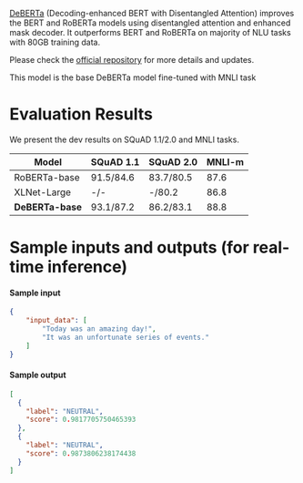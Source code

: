 [DeBERTa](https://arxiv.org/abs/2006.03654) (Decoding-enhanced BERT with Disentangled Attention) improves the BERT and RoBERTa models using disentangled attention and enhanced mask decoder. It outperforms BERT and RoBERTa on  majority of NLU tasks with 80GB training data. 

Please check the [official repository](https://github.com/microsoft/DeBERTa) for more details and updates.

This model is the base DeBERTa model fine-tuned with MNLI task

# Evaluation Results

We present the dev results on SQuAD 1.1/2.0 and MNLI tasks.

| Model            | SQuAD 1.1 | SQuAD 2.0 | MNLI-m |
| ---------------- | --------- | --------- | ------ |
| RoBERTa-base     | 91.5/84.6 | 83.7/80.5 | 87.6   |
| XLNet-Large      | -/-       | -/80.2    | 86.8   |
| **DeBERTa-base** | 93.1/87.2 | 86.2/83.1 | 88.8   |

# Sample inputs and outputs (for real-time inference)

#### Sample input
```json
{
    "input_data": [
        "Today was an amazing day!",
        "It was an unfortunate series of events."
    ]
}
```

#### Sample output
```json
[
  {
    "label": "NEUTRAL",
    "score": 0.9817705750465393
  },
  {
    "label": "NEUTRAL",
    "score": 0.9873806238174438
  }
]
```
